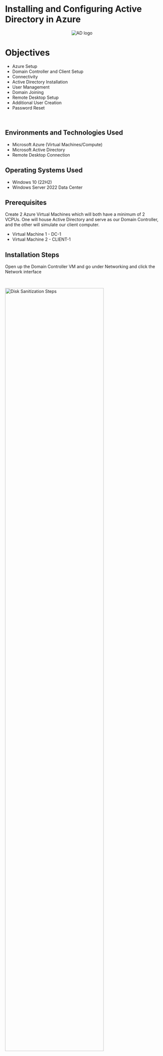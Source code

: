 # Installing and Configuring Active Directory in Azure

<p align="center">
<img src="https://i.imgur.com/pU5A58S.png" alt="AD logo"/>
</p>

<h1>Objectives</h1>

- Azure Setup
- Domain Controller and Client Setup
- Connectivity
- Active Directory Installation
- User Management
- Domain Joining
- Remote Desktop Setup
- Additional User Creation
- Password Reset
<br />



<h2>Environments and Technologies Used</h2>

- Microsoft Azure (Virtual Machines/Compute)
- Microsoft Active Directory
- Remote Desktop Connection

<h2>Operating Systems Used </h2>

- Windows 10 </b> (22H2)
- Windows Server 2022 Data Center

<h2>Prerequisites</h2>
Create 2 Azure Virtual Machines which will both have a minimum of 2 VCPUs. One will house Active Directory and serve as our Domain Controller, and the other will simulate our client computer.

 - Virtual Machine 1 - DC-1
 - Virtual Machine 2 - CLIENT-1


<h2>Installation Steps</h2>

<p>
Open up the Domain Controller VM and go under Networking and click the Network interface 
</p>
<br />

<p>
<img src="https://i.imgur.com/Pwa2s6z.png" height="80%" width="80%" alt="Disk Sanitization Steps"/>
</p>
<p><strong>.</strong></p>
<p><strong>.</strong></p>

<p>
Navigate into ipconfig1 and change the IP addressing to static

<p>
<img src="https://i.imgur.com/IsQIKJM.png" height="80%" width="80%" alt="Disk Sanitization Steps"/>
</p>
<p><strong>.</strong></p>
<p><strong>.</strong></p>
<p>
Remote into CLIENT-1 and ping DC-1 to confirm there is no connectivity from CLIENT-1 to DC-1
</p>

<p>
<img src="https://i.imgur.com/buohO4q.png" height="80%" width="80%" alt="Disk Sanitization Steps"/>
</p>

<p><strong>.</strong></p>
<p><strong>.</strong></p>

<p>
To fix this we will remote into DC-1 and type in wf.msc into our search bar
</p>

<p>
<img src="https://i.imgur.com/Frtinsi.png" height="80%" width="80%" alt="Disk Sanitization Steps"/>
</p>

<p><strong>.</strong></p>
<p><strong>.</strong></p>

<p>
Navigate to inbound rules, filter by protocol so we can see ICMPv4 rules. We will set the two “Core Network Diagnostics Echo Requests” rules to allow.
</p>

<p>
<img src="https://i.imgur.com/v3IxrJD.png" height="80%" width="80%" alt="Disk Sanitization Steps"/>
</p>

<p><strong>.</strong></p>
<p><strong>.</strong></p>

<p>
Test connectivity to DC-1 from CLIENT-1
</p>

<p>
<img src="https://i.imgur.com/TNi3FXf.png" height="80%" width="80%" alt="Disk Sanitization Steps"/>
</p>

<p><strong>.</strong></p>
<p><strong>.</strong></p>

<p>
Install Active Directory Domain Services. Navigate to Add roles and features > Next > Next > Next > Check Active Directory Domain Services > Add Features > Next > Next > Install. Let the install finish and continue.
</p>

<p>
<img src="https://i.imgur.com/R9dT5sL.png" height="80%" width="80%" alt="Disk Sanitization Steps"/>
</p>

<p><strong>.</strong></p>
<p><strong>.</strong></p>

<p>
Now we are going to click the flag and click “Promote this server to a domain controller”
</p>

<p>
<img src="https://i.imgur.com/IOdPMG4.png" height="80%" width="80%" alt="Disk Sanitization Steps"/>
</p>

<p><strong>.</strong></p>
<p><strong>.</strong></p>

<p> 
We’ll click “Add a new forest” name it bensdomain.com > Next, Enter credentials > Next > Next > Next > Next > Install
 
 - The VM should close its self out
</p>
<p>
<img src="https://i.imgur.com/noYgb4n.png" height="80%" width="80%" alt="Disk Sanitization Steps"/>
</p>

<p><strong>.</strong></p>
<p><strong>.</strong></p>

<p>
Now in order to login we must wait for the VM to be restarted and specify the domain name when we log in since our DNS has been set up.
 
 - Type in bensdomain.com\labuser for the user name now instead of just labuser.

<p>
<img src="https://i.imgur.com/0OFFt81.png" height="40%" width="40%" alt="Disk Sanitization Steps"/>
</p>

<p><strong>.</strong></p>
<p><strong>.</strong></p>

<p>
Once DC-1 VM is finally loaded up we can open up our Server Manager > Go to Tools > Active Directory Users and Computers
</p>

<p>
<img src="https://i.imgur.com/0YRWX0X.png" height="80%" width="80%" alt="Disk Sanitization Steps"/>
</p>

<p><strong>.</strong></p>
<p><strong>.</strong></p>

<p>
Right click bensdomain.com > New > Organizational Unit, create an employees and admins unit.
</p>
<p>
<img src="https://i.imgur.com/UD34Bht.png" height="40%" width="40%" alt="Disk Sanitization Steps"/>
</p>

<p><strong>.</strong></p>
<p><strong>.</strong></p>

<p>
We will now create new folders under the admins organizational unit, and add a new user named jane-admin.
</p>

<p>
<img src="https://i.imgur.com/OQ0SJmo.png" height="80%" width="80%" alt="Disk Sanitization Steps"/>
</p>

<p><strong>.</strong></p>
<p><strong>.</strong></p>

<p>
Our user still doesn’t have admin rights despite being in the _ADMINS organizational unit
 
 - To assign admin rights we need to right click Jane Doe > Properties > Member Of > Domain Admins > Add
 - Search for domain under object names to find the domain roles that we can assign. 
 - Assign Jane Doe with Domain Admins > Apply > Ok
</p>

<p>
<img src="https://i.imgur.com/FpOZgF5.png" height="80%" width="80%" alt="Disk Sanitization Steps"/>
</p>

<p><strong>.</strong></p>
<p><strong>.</strong></p>

<p>
Sign out of our labuser account and log into Jane Doe’s admin account at bensdomain.com\jane_admin and enter our password.
</p>

<p>
<img src="https://i.imgur.com/hnw3vr6.png" height="40%" width="40%" alt="Disk Sanitization Steps"/>
</p>

<p><strong>.</strong></p>
<p><strong>.</strong></p>

<p>
Test to see if the login was successful into the Domain by typing “whoami” into the command prompt
</p>

<p>
<img src="https://i.imgur.com/tuYrdiv.png" height="80%" width="80%" alt="Disk Sanitization Steps"/>
</p>

<p><strong>.</strong></p>
<p><strong>.</strong></p>

<p>
Right click the Windows Icon (Start) icon and click System > Rename This PC (Advanced) > Change > Domain, and attempt to connect to bensdomain.com
</p>

<p>
<img src="https://i.imgur.com/CdKEkWO.png" height="40%" width="40%" alt="Disk Sanitization Steps"/>
</p>

<p><strong>.</strong></p>
<p><strong>.</strong></p>

<p>
To fix go to Azure portal and navigate to DC-1 VM > Networking > Network Settings, and copy DC-1’s NIC private IP address
 
 - Navigate to CLIENT1 VM and we will set the DNS to DC-1’s private IP address. We can do this by going to CLIENT1 VM > Networking > Network Settings > NIC > DNS servers > Custom
 - Paste the private IP address. Don’t forget to click Save.
</p>

<p>
<img src="https://i.imgur.com/Fkka8wa.png" height="80%" width="80%" alt="Disk Sanitization Steps"/>
</p>

<p><strong>.</strong></p>
<p><strong>.</strong></p>

<p>
Restart CLIENT1 from the portal. After opening the CLIENT1 VM back up and logging into labuser we can confirm and test the DNS connectivity using ipconfig /all and ping the private IP address.
</p>

<p>
<img src="https://i.imgur.com/2ZRUG3R.png" height="40%" width="40%" alt="Disk Sanitization Steps"/>
</p>

<p><strong>.</strong></p>
<p><strong>.</strong></p>

<p>
Attempt to join the domain again we can see that we are prompted to enter credentials, rather than an error.
</p>

<p>
<img src="https://i.imgur.com/16xzPw8.png" height="80%" width="80%" alt="Disk Sanitization Steps"/>
</p>

<p><strong>.</strong></p>
<p><strong>.</strong></p>

<p>
Log in with our jane_admin account and can confirm we joined the domain when prompted with this image. 
 - The VM will be forced to restart.
</p>

<p>
<img src="https://i.imgur.com/64OAYC0.png" height="40%" width="40%" alt="Disk Sanitization Steps"/>
</p>

<p>
Remote back into the CLIENT-1 VM and log in using the jane_admin account. 
 
 - Right click the Windows Icon > System > Remote Desktop > Select users that can remotely access this PC > Add, type in “domain users” > Check names > Ok > Ok
</p>

<p>
<img src="https://i.imgur.com/1VhdmUO.png" height="40%" width="40%" alt="Disk Sanitization Steps"/>
</p>

<p><strong>.</strong></p>
<p><strong>.</strong></p>

<p>
Log into DC-1 with jane_admin and open Powershell ISE as an admin, and create multiple users. 
 
- Create a new file and paste our Powershell user creation script in.
</p>

<p>
<img src="https://i.imgur.com/e7jNr93.png" height="80%" width="80%" alt="Disk Sanitization Steps"/>
</p>

<p>
Edit the script and change the 10000 accounts to be created to only 1000. Now we will run the script to test the result, by clicking the green play button, or F5. 
 
 - If we are not able to run the script it is because we did not launch Powershell ISE an administrator.
</p>

<p>
<img src="https://i.imgur.com/O7wzDCM.png" height="80%" width="80%" alt="Disk Sanitization Steps"/>
</p>

<p><strong>.</strong></p>
<p><strong>.</strong></p>

<p>
View the users created within the _EMPLOYEES Organizational Unit.
</p>

<p>
<img src="https://i.imgur.com/rvV28iU.png" height="80%" width="80%" alt="Disk Sanitization Steps"/>
</p>

<p><strong>.</strong></p>
<p><strong>.</strong></p>

<p>
Test it by logging out of CLIENT-1 and log back in with one of the accounts that was created. Using our domain name and \
 
 - Example: bensdomain.com\balo.liso
 - Enter the username and password we selected in the script
<p>
<img src="https://i.imgur.com/h8TBCjW.png" height="40%" width="40%" alt="Disk Sanitization Steps"/>
</p>

<p><strong>.</strong></p>
<p><strong>.</strong></p>

<p>
After confirming that account works log in to another account on the CLIENT-1 VM
 
 - After signing off of our balo.liso account we will attempt log ins on another account unable to get the password right
 - Now we will perform a simple password reset and unlock the account after our numerous failed attempts
</p>

<p>
<img src="https://i.imgur.com/J3d7AZC.png" height="80%" width="80%" alt="Disk Sanitization Steps"/>
</p>

<p><strong>.</strong></p>
<p><strong>.</strong></p>

<p>
Congratulations you have set up Active Directory within Azure, and performed a password reset, unlocking the client's account.
</p>
<p>
<img src="https://i.imgur.com/6Kxbibl.png" height="40%" width="40%" alt="Disk Sanitization Steps"/>
</p>
<p>


